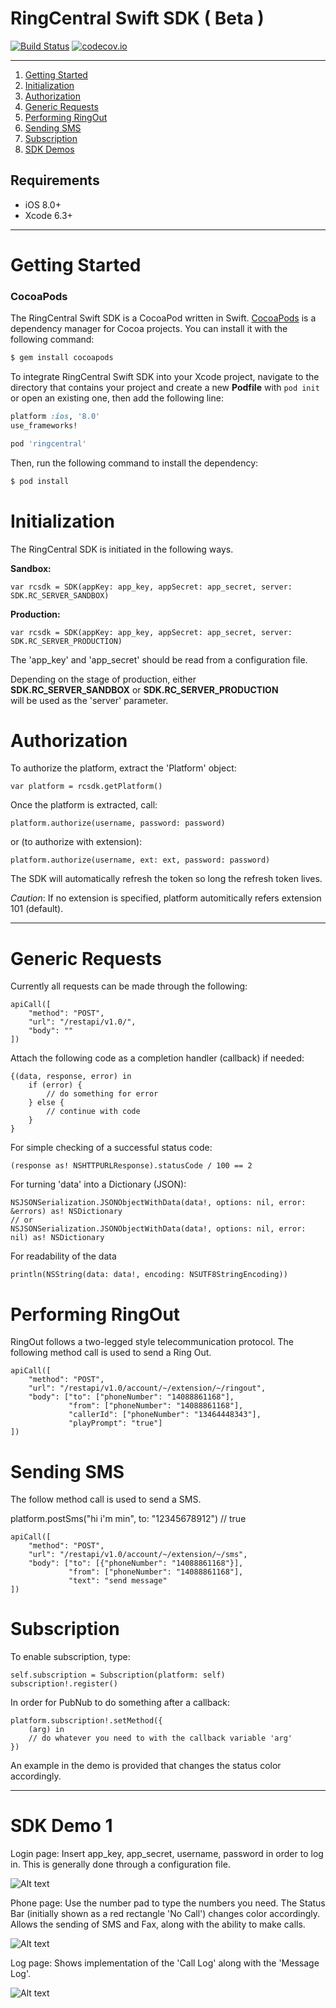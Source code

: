 # RingCentral Swift SDK ( Beta )

[![Build Status](https://travis-ci.org/anilkumarbp/RingCentralSwift.svg?branch=master)](https://travis-ci.org/anilkumarbp/RingCentralSwift)
[![codecov.io](https://codecov.io/github/anilkumarbp/RingCentralSwift/coverage.svg?branch=master)](anilkumarbp/RingCentralSwift.svg?branch=master)

***

1. [Getting Started](#getting-started)
2. [Initialization](#initialization)
3. [Authorization](#authorization)
4. [Generic Requests](#generic-requests)
5. [Performing RingOut](#performing-ringout)
6. [Sending SMS](#sending-sms)
7. [Subscription](#subscription)
8. [SDK Demos](#sdk-demos)

## Requirements

- iOS 8.0+
- Xcode 6.3+

***

# Getting Started

### CocoaPods

The RingCentral Swift SDK is a CocoaPod written in Swift. [CocoaPods](http://cocoapods.org) is a dependency manager for Cocoa projects. You can install it with the following command:

```bash
$ gem install cocoapods
```

To integrate RingCentral Swift SDK into your Xcode project, navigate to the directory that contains your project and create a new **Podfile** with `pod init` or open an existing one, then add the following line:

```ruby
platform :ios, '8.0'
use_frameworks!

pod 'ringcentral'
```

Then, run the following command to install the dependency:

```bash
$ pod install
```

# Initialization

The RingCentral SDK is initiated in the following ways.

**Sandbox:**

    var rcsdk = SDK(appKey: app_key, appSecret: app_secret, server: SDK.RC_SERVER_SANDBOX)

**Production:**

    var rcsdk = SDK(appKey: app_key, appSecret: app_secret, server: SDK.RC_SERVER_PRODUCTION)

The 'app_key' and 'app_secret' should be read from a configuration file.

Depending on the stage of production, either                                        
**SDK.RC_SERVER_SANDBOX** or **SDK.RC_SERVER_PRODUCTION**                                   
will be used as the 'server' parameter.

# Authorization

To authorize the platform, extract the 'Platform' object:

    var platform = rcsdk.getPlatform()

Once the platform is extracted, call:

    platform.authorize(username, password: password)

or (to authorize with extension):

    platform.authorize(username, ext: ext, password: password)

The SDK will automatically refresh the token so long the refresh token lives.

*Caution*: If no extension is specified, platform automitically refers extension 101 (default).
***

# Generic Requests

Currently all requests can be made through the following:

    apiCall([
        "method": "POST",
        "url": "/restapi/v1.0/",
        "body": ""
    ])

Attach the following code as a completion handler (callback) if needed:

    {(data, response, error) in
        if (error) {
            // do something for error
        } else {
            // continue with code
        }
    }

For simple checking of a successful status code:

    (response as! NSHTTPURLResponse).statusCode / 100 == 2


For turning 'data' into a Dictionary (JSON):

    NSJSONSerialization.JSONObjectWithData(data!, options: nil, error: &errors) as! NSDictionary
    // or
    NSJSONSerialization.JSONObjectWithData(data!, options: nil, error: nil) as! NSDictionary


For readability of the data

    println(NSString(data: data!, encoding: NSUTF8StringEncoding))

# Performing RingOut

RingOut follows a two-legged style telecommunication protocol.
The following method call is used to send a Ring Out.

    apiCall([
        "method": "POST",
        "url": "/restapi/v1.0/account/~/extension/~/ringout",
        "body": ["to": ["phoneNumber": "14088861168"],
                 "from": ["phoneNumber": "14088861168"],
                 "callerId": ["phoneNumber": "13464448343"],
                 "playPrompt": "true"]
    ])

# Sending SMS

The follow method call is used to send a SMS.

platform.postSms("hi i'm min", to: "12345678912") // true
    
    apiCall([
        "method": "POST",
        "url": "/restapi/v1.0/account/~/extension/~/sms",
        "body": ["to": [{"phoneNumber": "14088861168"}],
                 "from": ["phoneNumber": "14088861168"],
                 "text": "send message"
    ])


# Subscription

To enable subscription, type:

    self.subscription = Subscription(platform: self)
    subscription!.register()

In order for PubNub to do something after a callback:

    platform.subscription!.setMethod({
        (arg) in
        // do whatever you need to with the callback variable 'arg'
    })

An example in the demo is provided that changes the status color accordingly.

***

# SDK Demo 1

Login page:
    Insert app_key, app_secret, username, password in order to log in.
    This is generally done through a configuration file.

![Alt text](/img/login.png?raw=true "Optional Title")

Phone page:
    Use the number pad to type the numbers you need.
    The Status Bar (initially shown as a red rectangle 'No Call') changes color accordingly.
    Allows the sending of SMS and Fax, along with the ability to make calls.

![Alt text](/img/phone.png?raw=true "Optional Title")

Log page:
    Shows implementation of the 'Call Log' along with the 'Message Log'.

![Alt text](/img/log.png?raw=true "Optional Title")


